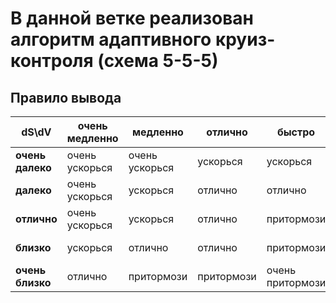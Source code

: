 # В данной ветке реализован алгоритм адаптивного круиз-контроля (схема 5-5-5)

## Правило вывода

| dS\dV        | очень медленно | медленно       | отлично    | быстро           | очень быстро     | 
|--------------|----------------|----------------|------------|------------------|------------------| 
| **очень далеко** | очень ускорься | очень ускорься | ускорься   | ускорься         | отлично          | 
| **далеко**       | очень ускорься | ускорься       | отлично    | отлично          | притормози       | 
| **отлично**      | очень ускорься | ускорься       | отлично    | притормози       | притормози       | 
| **близко**       | ускорься       | отлично        | отлично    | притормози       | очень притормози | 
| **очень близко** | отлично        | притормози     | притормози | очень притормози | очень притормози | 


